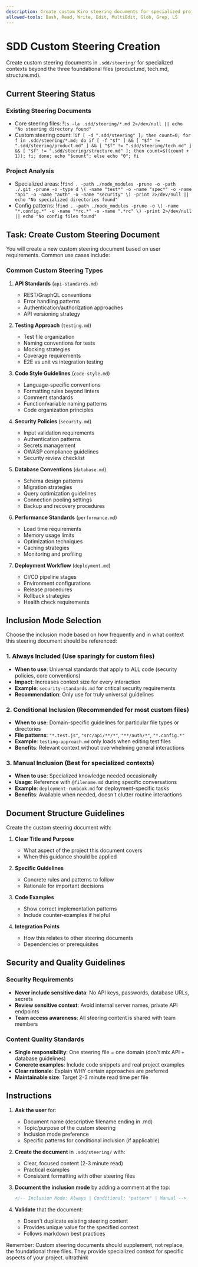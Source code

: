 ```yaml
---
description: Create custom Kiro steering documents for specialized project contexts
allowed-tools: Bash, Read, Write, Edit, MultiEdit, Glob, Grep, LS
---
```


# SDD Custom Steering Creation

Create custom steering documents in `.sdd/steering/` for specialized contexts beyond the three foundational files (product.md, tech.md, structure.md).

## Current Steering Status

### Existing Steering Documents

- Core steering files: !`ls -la .sdd/steering/*.md 2>/dev/null || echo "No steering directory found"`
- Custom steering count: !`if [ -d ".sdd/steering" ]; then count=0; for f in .sdd/steering/*.md; do if [ -f "$f" ] && [ "$f" != ".sdd/steering/product.md" ] && [ "$f" != ".sdd/steering/tech.md" ] && [ "$f" != ".sdd/steering/structure.md" ]; then count=$((count + 1)); fi; done; echo "$count"; else echo "0"; fi`

### Project Analysis

- Specialized areas: !`find . -path ./node_modules -prune -o -path ./.git -prune -o -type d \( -name "test*" -o -name "spec*" -o -name "api" -o -name "auth" -o -name "security" \) -print 2>/dev/null || echo "No specialized directories found"`
- Config patterns: !`find . -path ./node_modules -prune -o \( -name "*.config.*" -o -name "*rc.*" -o -name ".*rc" \) -print 2>/dev/null || echo "No config files found"`

## Task: Create Custom Steering Document

You will create a new custom steering document based on user requirements. Common use cases include:

### Common Custom Steering Types

1. **API Standards** (`api-standards.md`)

   - REST/GraphQL conventions
   - Error handling patterns
   - Authentication/authorization approaches
   - API versioning strategy

2. **Testing Approach** (`testing.md`)

   - Test file organization
   - Naming conventions for tests
   - Mocking strategies
   - Coverage requirements
   - E2E vs unit vs integration testing

3. **Code Style Guidelines** (`code-style.md`)

   - Language-specific conventions
   - Formatting rules beyond linters
   - Comment standards
   - Function/variable naming patterns
   - Code organization principles

4. **Security Policies** (`security.md`)

   - Input validation requirements
   - Authentication patterns
   - Secrets management
   - OWASP compliance guidelines
   - Security review checklist

5. **Database Conventions** (`database.md`)

   - Schema design patterns
   - Migration strategies
   - Query optimization guidelines
   - Connection pooling settings
   - Backup and recovery procedures

6. **Performance Standards** (`performance.md`)

   - Load time requirements
   - Memory usage limits
   - Optimization techniques
   - Caching strategies
   - Monitoring and profiling

7. **Deployment Workflow** (`deployment.md`)
   - CI/CD pipeline stages
   - Environment configurations
   - Release procedures
   - Rollback strategies
   - Health check requirements

## Inclusion Mode Selection

Choose the inclusion mode based on how frequently and in what context this steering document should be referenced:

### 1. Always Included (Use sparingly for custom files)

- **When to use**: Universal standards that apply to ALL code (security policies, core conventions)
- **Impact**: Increases context size for every interaction
- **Example**: `security-standards.md` for critical security requirements
- **Recommendation**: Only use for truly universal guidelines

### 2. Conditional Inclusion (Recommended for most custom files)

- **When to use**: Domain-specific guidelines for particular file types or directories
- **File patterns**: `"*.test.js"`, `"src/api/**/*"`, `"**/auth/*"`, `"*.config.*"`
- **Example**: `testing-approach.md` only loads when editing test files
- **Benefits**: Relevant context without overwhelming general interactions

### 3. Manual Inclusion (Best for specialized contexts)

- **When to use**: Specialized knowledge needed occasionally
- **Usage**: Reference with `@filename.md` during specific conversations
- **Example**: `deployment-runbook.md` for deployment-specific tasks
- **Benefits**: Available when needed, doesn't clutter routine interactions

## Document Structure Guidelines

Create the custom steering document with:

1. **Clear Title and Purpose**

   - What aspect of the project this document covers
   - When this guidance should be applied

2. **Specific Guidelines**

   - Concrete rules and patterns to follow
   - Rationale for important decisions

3. **Code Examples**

   - Show correct implementation patterns
   - Include counter-examples if helpful

4. **Integration Points**
   - How this relates to other steering documents
   - Dependencies or prerequisites

## Security and Quality Guidelines

### Security Requirements

- **Never include sensitive data**: No API keys, passwords, database URLs, secrets
- **Review sensitive context**: Avoid internal server names, private API endpoints
- **Team access awareness**: All steering content is shared with team members

### Content Quality Standards

- **Single responsibility**: One steering file = one domain (don't mix API + database guidelines)
- **Concrete examples**: Include code snippets and real project examples
- **Clear rationale**: Explain WHY certain approaches are preferred
- **Maintainable size**: Target 2-3 minute read time per file

## Instructions

1. **Ask the user** for:

   - Document name (descriptive filename ending in .md)
   - Topic/purpose of the custom steering
   - Inclusion mode preference
   - Specific patterns for conditional inclusion (if applicable)

2. **Create the document** in `.sdd/steering/` with:

   - Clear, focused content (2-3 minute read)
   - Practical examples
   - Consistent formatting with other steering files

3. **Document the inclusion mode** by adding a comment at the top:

   ```markdown
   <!-- Inclusion Mode: Always | Conditional: "pattern" | Manual -->
   ```

4. **Validate** that the document:
   - Doesn't duplicate existing steering content
   - Provides unique value for the specified context
   - Follows markdown best practices

Remember: Custom steering documents should supplement, not replace, the foundational three files. They provide specialized context for specific aspects of your project.
ultrathink
